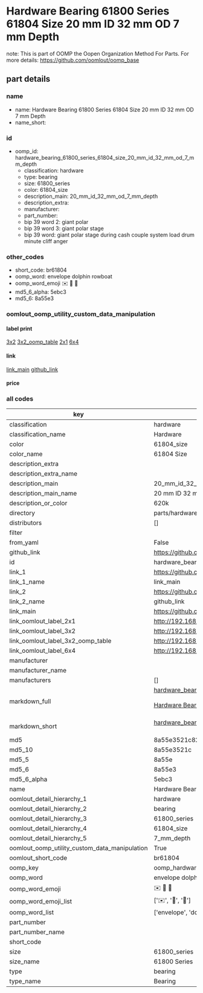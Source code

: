 # Hardware Bearing 61800 Series 61804 Size 20 mm ID 32 mm OD 7 mm Depth  

note: This is part of OOMP the Oopen Organization Method For Parts. For more details: https://github.com/oomlout/oomp_base

##  part details





### name
* name: Hardware Bearing 61800 Series 61804 Size 20 mm ID 32 mm OD 7 mm Depth
* name_short: 
### id
* oomp_id: hardware_bearing_61800_series_61804_size_20_mm_id_32_mm_od_7_mm_depth
  * classification: hardware
  * type: bearing
  * size: 61800_series
  * color: 61804_size
  * description_main: 20_mm_id_32_mm_od_7_mm_depth
  * description_extra: 
  * manufacturer: 
  * part_number: 
  * bip 39 word 2: giant polar
  * bip 39 word 3: giant polar stage
  * bip 39 word: giant polar stage during cash couple system load drum minute cliff anger

### other_codes
* short_code: br61804
* oomp_word: envelope dolphin rowboat
* oomp_word_emoji :envelope: :dolphin: :rowboat:
* md5_6_alpha: 5ebc3
* md5_6: 8a55e3






### oomlout_oomp_utility_custom_data_manipulation
#### label print
[3x2](http://192.168.1.245:1112/?label=oomp%205ebc3)
[3x2_oomp_table](http://192.168.1.107:1112/?label=oomp%205ebc3)
[2x1](http://192.168.1.242:1112/?label=oomp%205ebc3)
[6x4](http://192.168.1.55:1112/?label=oomp%205ebc3)    

#### link

[link_main](https://github.com/oomlout/oomlout_oomp_current_version_messy/tree/main/parts/hardware_bearing_61800_series_61804_size_20_mm_id_32_mm_od_7_mm_depth) [github_link](https://github.com/oomlout/oomlout_oomp_part_src/tree/main/parts/hardware_bearing_61800_series_61804_size_20_mm_id_32_mm_od_7_mm_depth)                             

#### price







### all codes 
| key | value |  
| --- | --- |  
| classification | hardware |  
| classification_name | Hardware |  
| color | 61804_size |  
| color_name | 61804 Size |  
| description_extra |  |  
| description_extra_name |  |  
| description_main | 20_mm_id_32_mm_od_7_mm_depth |  
| description_main_name | 20 mm ID 32 mm OD 7 mm Depth |  
| description_or_color | 620k |  
| directory | parts/hardware_bearing_61800_series_61804_size_20_mm_id_32_mm_od_7_mm_depth |  
| distributors | [] |  
| filter |  |  
| from_yaml | False |  
| github_link | https://github.com/oomlout/oomlout_oomp_part_src/tree/main/parts/hardware_bearing_61800_series_61804_size_20_mm_id_32_mm_od_7_mm_depth |  
| id | hardware_bearing_61800_series_61804_size_20_mm_id_32_mm_od_7_mm_depth |  
| link_1 | https://github.com/oomlout/oomlout_oomp_current_version_messy/tree/main/parts/hardware_bearing_61800_series_61804_size_20_mm_id_32_mm_od_7_mm_depth |  
| link_1_name | link_main |  
| link_2 | https://github.com/oomlout/oomlout_oomp_part_src/tree/main/parts/hardware_bearing_61800_series_61804_size_20_mm_id_32_mm_od_7_mm_depth |  
| link_2_name | github_link |  
| link_main | https://github.com/oomlout/oomlout_oomp_current_version_messy/tree/main/parts/hardware_bearing_61800_series_61804_size_20_mm_id_32_mm_od_7_mm_depth |  
| link_oomlout_label_2x1 | http://192.168.1.242:1112/?label=oomp%205ebc3 |  
| link_oomlout_label_3x2 | http://192.168.1.245:1112/?label=oomp%205ebc3 |  
| link_oomlout_label_3x2_oomp_table | http://192.168.1.107:1112/?label=oomp%205ebc3 |  
| link_oomlout_label_6x4 | http://192.168.1.55:1112/?label=oomp%205ebc3 |  
| manufacturer |  |  
| manufacturer_name |  |  
| manufacturers | [] |  
| markdown_full | [hardware_bearing_61800_series_61804_size_20_mm_id_32_mm_od_7_mm_depth](https://github.com/oomlout/oomlout_oomp_current_version_messy/tree/main/parts/hardware_bearing_61800_series_61804_size_20_mm_id_32_mm_od_7_mm_depth)<br>[](https://github.com/oomlout/oomlout_oomp_current_version_messy/tree/main/parts/hardware_bearing_61800_series_61804_size_20_mm_id_32_mm_od_7_mm_depth)<br>[Hardware Bearing 61800 Series 61804 Size 20 Mm Id 32 Mm Od 7 Mm Depth](https://github.com/oomlout/oomlout_oomp_current_version_messy/tree/main/parts/hardware_bearing_61800_series_61804_size_20_mm_id_32_mm_od_7_mm_depth)<br><br> |  
| markdown_short | [hardware_bearing_61800_series_61804_size_20_mm_id_32_mm_od_7_mm_depth](https://github.com/oomlout/oomlout_oomp_current_version_messy/tree/main/parts/hardware_bearing_61800_series_61804_size_20_mm_id_32_mm_od_7_mm_depth)<br><br> |  
| md5 | 8a55e3521c82fb98c491a443a869db0d |  
| md5_10 | 8a55e3521c |  
| md5_5 | 8a55e |  
| md5_6 | 8a55e3 |  
| md5_6_alpha | 5ebc3 |  
| name | Hardware Bearing 61800 Series 61804 Size 20 mm ID 32 mm OD 7 mm Depth |  
| oomlout_detail_hierarchy_1 | hardware |  
| oomlout_detail_hierarchy_2 | bearing |  
| oomlout_detail_hierarchy_3 | 61800_series |  
| oomlout_detail_hierarchy_4 | 61804_size |  
| oomlout_detail_hierarchy_5 | 7_mm_depth |  
| oomlout_oomp_utility_custom_data_manipulation | True |  
| oomlout_short_code | br61804 |  
| oomp_key | oomp_hardware_bearing_61800_series_61804_size_20_mm_id_32_mm_od_7_mm_depth |  
| oomp_word | envelope dolphin rowboat |  
| oomp_word_emoji | :envelope: :dolphin: :rowboat: |  
| oomp_word_emoji_list | [':envelope:', ':dolphin:', ':rowboat:'] |  
| oomp_word_list | ['envelope', 'dolphin', 'rowboat'] |  
| part_number |  |  
| part_number_name |  |  
| short_code |  |  
| size | 61800_series |  
| size_name | 61800 Series |  
| type | bearing |  
| type_name | Bearing |  
